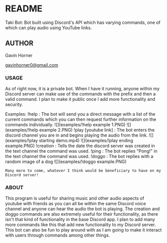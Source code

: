 # README
Taki Bot: Bot built using Discord's API which has varying commands, one of which can play audio using YouTube links.

## AUTHOR
Gavin Horner

gavinhorner0@gmail.com

### USAGE
As of right now, it is a private bot. When I have it running, anyone within my Discord server can make use of the commands with the prefix and then a valid command. I plan to make it public once I add more functionality and security.

Examples:
    !help : The bot will send you a direct message with a list of the current commands which you can then request further information on the commands individually.
	![](examples/!help example 1.PNG)
	![](examples/!help example 2.PNG)
    !play [youtube link] : The bot enters the discord channel you are in and begins playing the audio from the link.
	![](examples/!play starting demo.mp4)
	![](examples/!play ending example.PNG)
    !creation : Tells the date the discord server was created in the text channel the command was used.
    !ping : The bot replies "Pong!" in the text channel the command was used.
    !doggo : The bot replies with a random image of a dog
	![](examples/!doggo example.PNG)

    Many more to come, whatever I think would be beneficiary to have on my Discord server!

### ABOUT
This program is useful for sharing music and other audio aspects of youtube with friends as you can all be within the same Discord voice channel and anyone can hear the audio the bot is playing. The creation and doggo commands are also extremely useful for their functionality, as there isn't that kind of functionality in the base Discord app. I plan to add many more commands like this that add new functionality to my Discord server. This bot can also be fun to play around with as I am going to make it interact with users through commands among other things.